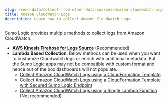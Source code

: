 ```yaml
---
slug: /send-data/collect-from-other-data-sources/amazon-cloudwatch-logs
title: Amazon CloudWatch Logs
description: Learn how to collect Amazon CloudWatch Logs.
---
```


Sumo Logic provides multiple methods to collect logs from Amazon CloudWatch.
- **[AWS Kinesis Firehose for Logs Source](/docs/send-data/hosted-collectors/amazon-aws/aws-kinesis-firehose-logs-source/)** (Recommended)
- **Lambda Based Collection**. Below methods can be used when you want to customize Cloudwatch logs or enrich with additional metadata. But the Sumo Logic apps may not be compatible with custom format and hence out of the box dashboards will not populate.
    - [Collect Amazon CloudWatch Logs using a CloudFormation Template](/docs/send-data/collect-from-other-data-sources/amazon-cloudwatch-logs/collect-with-cloudformation-template/)
    - [Collect Amazon CloudWatch Logs using a CloudFormation Template with Secured Sumo Logic Endpoint](/docs/send-data/collect-from-other-data-sources/amazon-cloudwatch-logs/collect-with-cloudformation-template-with-secured-sumo-endpoint/)
    - [Collect Amazon CloudWatch Logs using a Single Lambda Function](/docs/send-data/collect-from-other-data-sources/amazon-cloudwatch-logs/collect-with-lambda-function/) (Not recommended)


